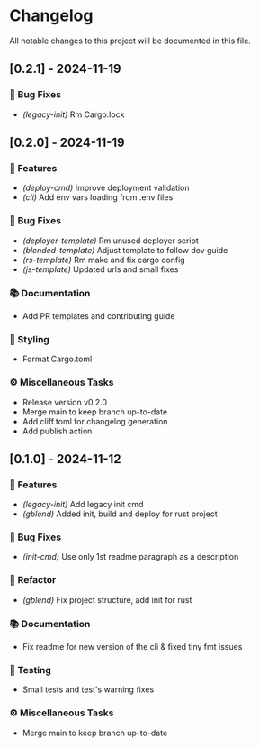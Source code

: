 # Changelog

All notable changes to this project will be documented in this file.

## [0.2.1] - 2024-11-19

### 🐛 Bug Fixes

- *(legacy-init)* Rm Cargo.lock

## [0.2.0] - 2024-11-19

### 🚀 Features

- *(deploy-cmd)* Improve deployment validation
- *(cli)* Add env vars loading from .env files

### 🐛 Bug Fixes

- *(deployer-template)* Rm unused deployer script
- *(blended-template)* Adjust template to follow dev guide
- *(rs-template)* Rm make and fix cargo config
- *(js-template)* Updated urls and small fixes

### 📚 Documentation

- Add PR templates and contributing guide

### 🎨 Styling

- Format Cargo.toml

### ⚙️ Miscellaneous Tasks

- Release version v0.2.0
- Merge main to keep branch up-to-date
- Add cliff.toml for changelog generation
- Add publish action

## [0.1.0] - 2024-11-12

### 🚀 Features

- *(legacy-init)* Add legacy init cmd
- *(gblend)* Added init, build and deploy for rust project

### 🐛 Bug Fixes

- *(init-cmd)* Use only 1st readme paragraph as a description

### 🚜 Refactor

- *(gblend)* Fix project structure, add init for rust

### 📚 Documentation

- Fix readme for new version of the cli & fixed tiny fmt issues

### 🧪 Testing

- Small tests and test's warning fixes

### ⚙️ Miscellaneous Tasks

- Merge main to keep branch up-to-date

<!-- generated by git-cliff -->
